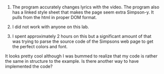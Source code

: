 
1. The program accurately changes lyrics with the video.
The program also has a linked style sheet that makes the page seem extra Simpson-y.
It pulls from the html in proper DOM format. 

2. I did not work with anyone on this lab.

3. I spent approximately 2 hours on this but a significant amount of that was trying 
to parse the source code of the Simpsons web page to get the perfect colors and font.

It looks pretty cool although I was bummed to realize that my code is rather the same
in structure to the example. Is there another way to have implemented the code?